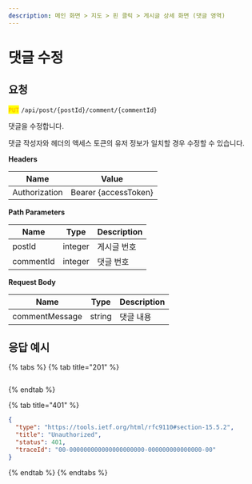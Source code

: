 ```yaml
---
description: 메인 화면 > 지도 > 핀 클릭 > 게시글 상세 화면 (댓글 영역)
---
```


# 댓글 수정

## 요청

<mark style="color:orange;">`PUT`</mark> `/api/post/{postId}/comment/{commentId}`

댓글을 수정합니다.

댓글 작성자와 헤더의 액세스 토큰의 유저 정보가 일치할 경우 수정할 수 있습니다.



**Headers**

| Name          | Value                |
| ------------- | -------------------- |
| Authorization | Bearer {accessToken} |



**Path Parameters**

| Name      | Type    | Description |
| --------- | ------- | ----------- |
| postId    | integer | 게시글 번호      |
| commentId | integer | 댓글 번호       |



**Request Body**

| Name           | Type   | Description |
| -------------- | ------ | ----------- |
| commentMessage | string | 댓글 내용       |





## 응답 예시

{% tabs %}
{% tab title="201" %}
```json
```
{% endtab %}

{% tab title="401" %}
```json
{
  "type": "https://tools.ietf.org/html/rfc9110#section-15.5.2",
  "title": "Unauthorized",
  "status": 401,
  "traceId": "00-000000000000000000000-000000000000000-00"
}
```
{% endtab %}
{% endtabs %}
